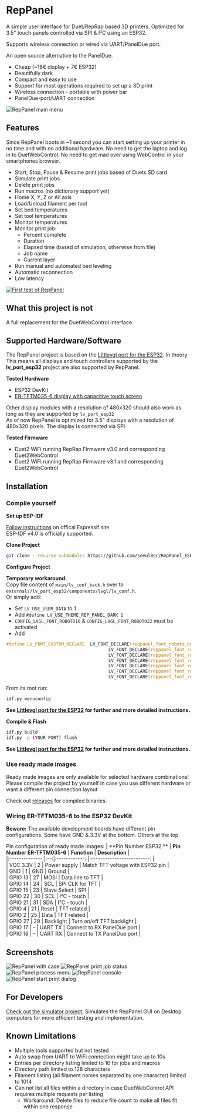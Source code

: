 # RepPanel

A simple user interface for Duet/RepRap based 3D printers. Optimized for 3.5" touch
panels controlled via SPI & I²C using an ESP32.

Supports wireless connection or wired via UART/PanelDue port.

An open source alternative to the PanelDue.
  - Cheap (~18€ display + 7€ ESP32)
  - Beautifully dark
  - Compact and easy to use
  - Support for most operations required to set up a 3D print
  - Wireless connection - portable with power bar
  - PanelDue-port/UART connection

![RepPanel main menu](wiki/RepPanel_Main.png)

## Features
Since RepPanel boots in ~1 second you can start setting up your printer in no time and with no additional hardware.
No need to get the laptop and log in to DuetWebControl. No need to get mad over using WebControl in your smartphones
browser.

 - Start, Stop, Pause & Resume print jobs based of Duets SD card
 - Simulate print jobs
 - Delete print jobs
 - Run macros (no dictionary support yet)
 - Home X, Y, Z or All axis
 - Load/Unload filament per tool
 - Set bed temperatures
 - Set tool temperatures
 - Monitor temperatures
 - Monitor print job:
   - Percent complete
   - Duration
   - Elapsed time (based of simulation, otherwise from file)
   - Job name
   - Current layer
 - Run manual and automated bed leveling
 - Automatic reconnection
 - Low latency

[![First test of RepPanel](https://img.youtube.com/vi/39FKTUVjrxc/0.jpg)](https://www.youtube.com/watch?v=39FKTUVjrxc)

## What this project is not
A full replacement for the DuetWebControl interface.

## Supported Hardware/Software
The RepPanel project is based on the [Littlevgl port for the ESP32](https://github.com/littlevgl/lv_port_esp32).
In theory This means all displays and touch controllers supported by the **lv_port_esp32** project are also supported
by RepPanel.

**Tested Hardware**
  - ESP32 DevKit
  - [ER-TFTM035-6 display with capacitive touch screen](https://www.buydisplay.com/lcd-3-5-inch-320x480-tft-display-module-optl-touch-screen-w-breakout-board)

Other display modules with a resolution of 480x320 should also work as long as they are supported by `lv_port_esp32`  
As of now RepPanel is optimized for 3.5" displays with a resolution of 480x320 pixels. The display is connected via SPI.

**Tested Firmware**
  - Duet2 WiFi running RepRap Firmware v3.0 and corresponding Duet2WebControl
  - Duet2 WiFi running RepRap Firmware v3.1 and corresponding Duet2WebControl

## Installation

### Compile yourself
**Set up ESP-IDF**

[Follow instructions](https://docs.espressif.com/projects/esp-idf/en/v4.0/get-started/index.html#step-1-install-prerequisites) on offical Espressif site.  
ESP-IDF v4.0 is officially supported.

**Clone Project**

```bash
git clone --recurse-submodules https://github.com/seeul8er/RepPanel_ESP32
```

**Configure Project**

**Temporary workaround:**  
Copy file content of `main/lv_conf_back.h` over to `externals/lv_port_esp32/components/lvgl/lv_conf.h`.  
Or simply add:
- Set `LV_USE_USER_DATA` to 1
- Add `#define LV_USE_THEME_REP_PANEL_DARK 1`
- `CONFIG_LVGL_FONT_ROBOTO16` & `CONFIG_LVGL_FONT_ROBOTO22` must be activated
- Add 
```C
#define LV_FONT_CUSTOM_DECLARE  LV_FONT_DECLARE(reppanel_font_roboto_bold_16) \
                                       LV_FONT_DECLARE(reppanel_font_roboto_bold_18) \
                                       LV_FONT_DECLARE(reppanel_font_roboto_bold_24) \
                                       LV_FONT_DECLARE(reppanel_font_roboto_regular_26) \
                                       LV_FONT_DECLARE(reppanel_font_roboto_light_26) \
                                       LV_FONT_DECLARE(reppanel_font_roboto_thin_numeric_160) \
                                       LV_FONT_DECLARE(reppanel_font_roboto_regular_percent_40)
```

From its root run:
```bash
idf.py menuconfig
```
**See [Littlevgl port for the ESP32](https://github.com/littlevgl/lv_port_esp32) for further and more detailed instructions.**

**Compile & Flash**
```bash
idf.py build
idf.py -p (YOUR PORT) flash
```
**See [Littlevgl port for the ESP32](https://github.com/littlevgl/lv_port_esp32) for further and more detailed instructions.**

### Use ready made images
Ready made images are only available for selected hardware combinations! Please compile the project by yourself in
case you use different hardware or want a different pin connection layout

Check out [releases](https://github.com/seeul8er/RepPanel_ESP32/releases) for compiled binaries.

### Wiring ER-TFTM035-6 to the ESP32 DevKit

**Beware:** The available development boards have different pin configurations. Some have GND & 3.3V at the bottom. Others at the top.

Pin configuration of ready made images:
| **Pin Number ESP32 ** |  **Pin Number ER-TFTM035-6** | **Function** | **Description** |    
|:--------------:|:--:|:------------:   |:-------------------------:   |    
|     VCC 3.3V   |  2 |     Power supply | Match TFT voltage with ESP32 pin |    
|     GND        | 1  |      GND          |           Ground             |   
|     GPIO 13    | 27 |     MOSI         |      Data line to TFT        |    
|     GPIO 14    | 24 |      SCL         |      SPI CLK for TFT         |    
|     GPIO 15    | 23 | Slave Select     |            SPI               |    
|     GPIO 22    | 30 |      SCL         |        I²C - touch           |    
|     GPIO 21    | 31 |      SDA         |        I²C - touch           |    
|     GPIO 4     | 21 |   Reset          |        TFT related           |    
|     GPIO 2     | 25 |   Data           |        TFT related           |    
|     GPIO 27    | 29 |   Backlight      | Turn on/off TFT backlight    |    
|     GPIO 17    |  - |   UART TX        | Connect to RX PanelDue port  |    
|     GPIO 16    |  - |   UART RX        | Connect to TX PanelDue port  |

## Screenshots
![RepPanel with case](wiki/RepPanel_with_case.png)
![RepPanel print job status](wiki/RepPanel_JobStatus.png)
![RepPanel process menu](wiki/RepPanel_Process.png)
![RepPanel console](wiki/RepPanel_Console.png)
![RepPanel start print dialog](wiki/RepPanel_Job.png)

## For Developers
[Check out the simulator project.](https://github.com/seeul8er/RepPanel_sim) Simulates the RepPanel GUI on Desktop computers for more efficient testing and implementation.

## Known Limitations
- Multiple tools supported but not tested
- Auto swap from UART to WiFi connection might take up to 10s
- Entries per directory listing limited to 16 for jobs and macros
- Directory path limited to 128 characters
- Filament listing (all filament names separated by one character) limited to 1014
- Can not list all files within a directory in case DuetWebControl API requires multiple requests per listing
  - Workaround: Delete files to reduce file count to make all files fit within one response
